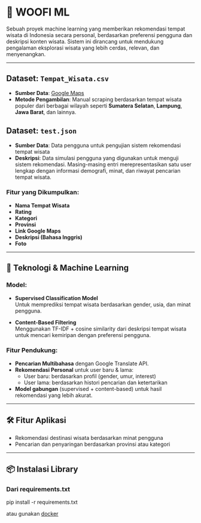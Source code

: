 # 🧭 WOOFI ML 

Sebuah proyek machine learning yang memberikan rekomendasi tempat wisata di Indonesia secara personal, berdasarkan preferensi pengguna dan deskripsi konten wisata. Sistem ini dirancang untuk mendukung pengalaman eksplorasi wisata yang lebih cerdas, relevan, dan menyenangkan.

---

##  Dataset: `Tempat_Wisata.csv`

- **Sumber Data**: [Google Maps](https://maps.google.com)
- **Metode Pengambilan**: Manual scraping berdasarkan tempat wisata populer dari berbagai wilayah seperti **Sumatera Selatan**, **Lampung**, **Jawa Barat**, dan lainnya.
  
##  Dataset: `test.json`

- **Sumber Data**: Data pengguna untuk pengujian sistem rekomendasi tempat wisata
- **Deskripsi**: Data simulasi pengguna yang digunakan untuk menguji sistem rekomendasi. Masing-masing entri merepresentasikan satu user lengkap dengan informasi demografi, minat, dan riwayat pencarian tempat wisata.


### Fitur yang Dikumpulkan:
-  **Nama Tempat Wisata**
-  **Rating**
- **Kategori**
- **Provinsi**
- **Link Google Maps**
- **Deskripsi (Bahasa Inggris)**
- **Foto**

---

## 🤖 Teknologi & Machine Learning

### Model:
- **Supervised Classification Model**  
  Untuk memprediksi tempat wisata berdasarkan gender, usia, dan minat pengguna.

- **Content-Based Filtering**  
  Menggunakan TF-IDF + cosine similarity dari deskripsi tempat wisata untuk mencari kemiripan dengan preferensi pengguna.

### Fitur Pendukung:
- **Pencarian Multibahasa** dengan Google Translate API.
- **Rekomendasi Personal** untuk user baru & lama:
  - User baru: berdasarkan profil (gender, umur, interest)
  - User lama: berdasarkan histori pencarian dan ketertarikan
- **Model gabungan** (supervised + content-based) untuk hasil rekomendasi yang lebih akurat.

---

## 🛠️ Fitur Aplikasi

- Rekomendasi destinasi wisata berdasarkan minat pengguna
- Pencarian dan penyaringan berdasarkan provinsi atau kategori

---

## 📦 Instalasi Library

### Dari requirements.txt

pip install -r requirements.txt

atau gunakan [docker](https://hub.docker.com/r/kesavamas/woofi-ml) 


